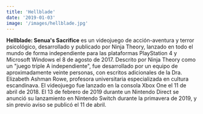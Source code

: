 ```yaml
---
title: 'Hellblade'
date: '2019-01-03'
image: '/images/hellblade.jpg'
---
```


**Hellblade: Senua's Sacrifice** es un videojuego de acción-aventura y terror psicológico, desarrollado y publicado por Ninja Theory, lanzado en todo el mundo de forma independiente para las plataformas PlayStation 4 y Microsoft Windows el 8 de agosto de 2017. Descrito por Ninja Theory como un "juego triple A independiente", fue desarrollado por un equipo de aproximadamente veinte personas, con escritos adicionales de la Dra. Elizabeth Ashman Rowe, profesora universitaria especializada en cultura escandinava.
El videojuego fue lanzado en la consola Xbox One el 11 de abril de 2018.​ El 13 de febrero de 2019 durante un Nintendo Direct se anunció su lanzamiento en Nintendo Switch durante la primavera de 2019, y sin previo aviso se publicó el 11 de abril.
